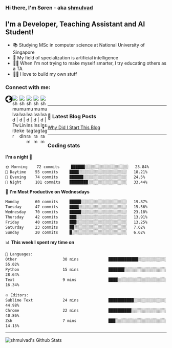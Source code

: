 ### Hi there, I'm Søren - aka [shmulvad][website]

## I'm a Developer, Teaching Assistant and AI Student!
- 📚 Studying MSc in computer science at National University of Singapore
- 🧠 My field of specialization is artificial intelligence
- 👨‍🏫 When I'm not trying to make myself smarter, I try educating others as a TA
- 👨‍💻 I love to build my own stuff

### Connect with me:

[<img align="left" alt="shmulvad.com" width="22px" src="https://raw.githubusercontent.com/iconic/open-iconic/master/svg/globe.svg" />][website]

[<img align="left" alt="shmulvad | Twitter" width="22px" src="https://cdn.jsdelivr.net/npm/simple-icons@v3/icons/twitter.svg" />][twitter]

[<img align="left" alt="shmulvad | LinkedIn" width="22px" src="https://cdn.jsdelivr.net/npm/simple-icons@v3/icons/linkedin.svg" />][linkedin]

[<img align="left" alt="shmulvad | Instagram" width="22px" src="https://cdn.jsdelivr.net/npm/simple-icons@v3/icons/instagram.svg" />][instagram]

[<img align="left" alt="shmulvad | Instagram" width="22px" src="https://cdn.jsdelivr.net/npm/simple-icons@v3/icons/stackoverflow.svg" />][stackOverflow]

[<img align="left" alt="shmulvad | Instagram" width="22px" src="https://cdn.jsdelivr.net/npm/simple-icons@v3/icons/gmail.svg" />][mail]

<br />

---

### 📕 Latest Blog Posts
<!-- BLOG-POST-LIST:START -->
- [Why Did I Start This Blog](https://shmulvad.com/blog/why-did-start-this-blog)
<!-- BLOG-POST-LIST:END -->

---

### Coding stats
<!--START_SECTION:waka-->
**I'm a night 🦉** 

```text
🌞 Morning    72 commits     ██████░░░░░░░░░░░░░░░░░░░   23.84% 
🌆 Daytime    55 commits     ████░░░░░░░░░░░░░░░░░░░░░   18.21% 
🌃 Evening    74 commits     ██████░░░░░░░░░░░░░░░░░░░   24.5% 
🌙 Night      101 commits    ████████░░░░░░░░░░░░░░░░░   33.44%

```
📅 **I'm Most Productive on Wednesdays** 

```text
Monday       60 commits     █████░░░░░░░░░░░░░░░░░░░░   19.87% 
Tuesday      47 commits     ████░░░░░░░░░░░░░░░░░░░░░   15.56% 
Wednesday    70 commits     █████░░░░░░░░░░░░░░░░░░░░   23.18% 
Thursday     42 commits     ███░░░░░░░░░░░░░░░░░░░░░░   13.91% 
Friday       40 commits     ███░░░░░░░░░░░░░░░░░░░░░░   13.25% 
Saturday     23 commits     ██░░░░░░░░░░░░░░░░░░░░░░░   7.62% 
Sunday       20 commits     █░░░░░░░░░░░░░░░░░░░░░░░░   6.62%

```


📊 **This week I spent my time on** 

```text
💬 Languages: 
Other                    30 mins             █████████████░░░░░░░░░░░░   55.02% 
Python                   15 mins             ███████░░░░░░░░░░░░░░░░░░   28.64% 
Text                     9 mins              ████░░░░░░░░░░░░░░░░░░░░░   16.34%

🔥 Editors: 
Sublime Text             24 mins             ███████████░░░░░░░░░░░░░░   44.98% 
Chrome                   22 mins             ██████████░░░░░░░░░░░░░░░   40.86% 
Zsh                      7 mins              ███░░░░░░░░░░░░░░░░░░░░░░   14.15%

```


<!--END_SECTION:waka-->

---

<img align="left" alt="shmulvad's Github Stats" src="https://github-readme-stats.vercel.app/api?username=shmulvad&show_icons=true&hide_border=true" />




[website]: https://shmulvad.com
[twitter]: https://twitter.com/shmulvad
[linkedin]: https://linkedin.com/in/shmulvad
[instagram]: https://instagram.com/shmulvad
[stackOverflow]: https://stackoverflow.com/users/9248793/shmulvad
[mail]: mailto:shmulvad@gmail.com
